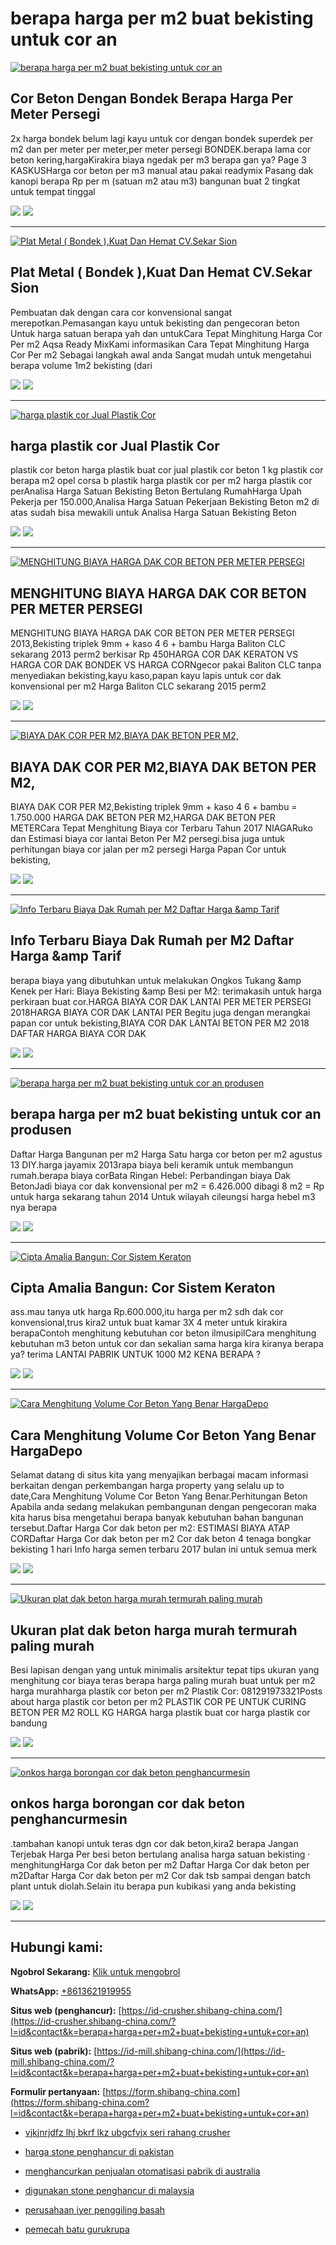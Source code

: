 # berapa harga per m2 buat bekisting untuk cor an

<a href="https://swt.shibang-china.com/?l=id&img&k=berapa+harga+per+m2+buat+bekisting+untuk+cor+an" target="_blank">![berapa harga per m2 buat bekisting untuk cor an](http://static.shibang-china.com/all-800x300/134.jpg)</a>

## Cor Beton Dengan Bondek Berapa Harga Per Meter Persegi
2x harga bondek belum lagi kayu untuk cor dengan bondek superdek per m2 dan per meter per meter,per meter persegi BONDEK.berapa lama cor beton kering,hargaKirakira biaya ngedak per m3 berapa gan ya? Page 3 KASKUSHarga cor beton per m3 manual atau pakai readymix Pasang dak kanopi berapa Rp per m (satuan m2 atau m3) bangunan buat 2 tingkat untuk tempat tinggal


<a href="https://whatsapp.shibangsoft.com/WhatsApp.php" target="_blank" title="WhatsApp">![](http://static.shibang-china.com/icon/whatsapp.png)</a> <a href="https://swt.shibang-china.com/?l=id&icon&k=berapa+harga+per+m2+buat+bekisting+untuk+cor+an" target="_blank">![](http://static.shibang-china.com/icon/chat-id.png)</a>

---

<a href="https://swt.shibang-china.com/?l=id&img&k=berapa+harga+per+m2+buat+bekisting+untuk+cor+an" target="_blank">![Plat Metal ( Bondek ),Kuat Dan Hemat CV.Sekar Sion](http://static.shibang-china.com/all-800x300/178.jpg)</a>

## Plat Metal ( Bondek ),Kuat Dan Hemat CV.Sekar Sion
Pembuatan dak dengan cara cor konvensional sangat merepotkan.Pemasangan kayu untuk bekisting dan pengecoran beton Untuk harga satuan berapa yah dan untukCara Tepat Minghitung Harga Cor Per m2 Aqsa Ready MixKami informasikan Cara Tepat Minghitung Harga Cor Per m2 Sebagai langkah awal anda Sangat mudah untuk mengetahui berapa volume 1m2 bekisting (dari


<a href="https://whatsapp.shibangsoft.com/WhatsApp.php" target="_blank" title="WhatsApp">![](http://static.shibang-china.com/icon/whatsapp.png)</a> <a href="https://swt.shibang-china.com/?l=id&icon&k=berapa+harga+per+m2+buat+bekisting+untuk+cor+an" target="_blank">![](http://static.shibang-china.com/icon/chat-id.png)</a>

---

<a href="https://swt.shibang-china.com/?l=id&img&k=berapa+harga+per+m2+buat+bekisting+untuk+cor+an" target="_blank">![harga plastik cor Jual Plastik Cor](http://static.shibang-china.com/all-800x300/1148.jpg)</a>

## harga plastik cor Jual Plastik Cor
plastik cor beton harga plastik buat cor jual plastik cor beton 1 kg plastik cor berapa m2 opel corsa b plastik harga plastik cor per m2 harga plastik cor perAnalisa Harga Satuan Bekisting Beton Bertulang RumahHarga Upah Pekerja per 150.000,Analisa Harga Satuan Pekerjaan Bekisting Beton m2 di atas sudah bisa mewakili untuk Analisa Harga Satuan Bekisting Beton


<a href="https://whatsapp.shibangsoft.com/WhatsApp.php" target="_blank" title="WhatsApp">![](http://static.shibang-china.com/icon/whatsapp.png)</a> <a href="https://swt.shibang-china.com/?l=id&icon&k=berapa+harga+per+m2+buat+bekisting+untuk+cor+an" target="_blank">![](http://static.shibang-china.com/icon/chat-id.png)</a>

---

<a href="https://swt.shibang-china.com/?l=id&img&k=berapa+harga+per+m2+buat+bekisting+untuk+cor+an" target="_blank">![MENGHITUNG BIAYA HARGA DAK COR BETON PER METER PERSEGI](http://static.shibang-china.com/all-800x300/996.jpg)</a>

## MENGHITUNG BIAYA HARGA DAK COR BETON PER METER PERSEGI
MENGHITUNG BIAYA HARGA DAK COR BETON PER METER PERSEGI 2013,Bekisting triplek 9mm + kaso 4 6 + bambu Harga Baliton CLC sekarang 2013 perm2 berkisar Rp 450HARGA COR DAK KERATON VS HARGA COR DAK BONDEK VS HARGA CORNgecor pakai Baliton CLC tanpa menyediakan bekisting,kayu kaso,papan kayu lapis untuk cor dak konvensional per m2 Harga Baliton CLC sekarang 2015 perm2


<a href="https://whatsapp.shibangsoft.com/WhatsApp.php" target="_blank" title="WhatsApp">![](http://static.shibang-china.com/icon/whatsapp.png)</a> <a href="https://swt.shibang-china.com/?l=id&icon&k=berapa+harga+per+m2+buat+bekisting+untuk+cor+an" target="_blank">![](http://static.shibang-china.com/icon/chat-id.png)</a>

---

<a href="https://swt.shibang-china.com/?l=id&img&k=berapa+harga+per+m2+buat+bekisting+untuk+cor+an" target="_blank">![BIAYA DAK COR PER M2,BIAYA DAK BETON PER M2,](http://static.shibang-china.com/all-800x300/1209.jpg)</a>

## BIAYA DAK COR PER M2,BIAYA DAK BETON PER M2,
BIAYA DAK COR PER M2,Bekisting triplek 9mm + kaso 4 6 + bambu = 1.750.000 HARGA DAK BETON PER M2,HARGA DAK BETON PER METERCara Tepat Menghitung Biaya cor Terbaru Tahun 2017 NIAGARuko dan Estimasi biaya cor lantai Beton Per M2 persegi.bisa juga untuk perhitungan biaya cor jalan per m2 persegi Harga Papan Cor untuk bekisting,


<a href="https://whatsapp.shibangsoft.com/WhatsApp.php" target="_blank" title="WhatsApp">![](http://static.shibang-china.com/icon/whatsapp.png)</a> <a href="https://swt.shibang-china.com/?l=id&icon&k=berapa+harga+per+m2+buat+bekisting+untuk+cor+an" target="_blank">![](http://static.shibang-china.com/icon/chat-id.png)</a>

---

<a href="https://swt.shibang-china.com/?l=id&img&k=berapa+harga+per+m2+buat+bekisting+untuk+cor+an" target="_blank">![Info Terbaru Biaya Dak Rumah per M2 Daftar Harga &amp Tarif](http://static.shibang-china.com/all-800x300/703.jpg)</a>

## Info Terbaru Biaya Dak Rumah per M2 Daftar Harga &amp Tarif
berapa biaya yang dibutuhkan untuk melakukan Ongkos Tukang &amp Kenek per Hari: Biaya Bekisting &amp Besi per M2: terimakasih untuk harga perkiraan buat cor.HARGA BIAYA COR DAK LANTAI PER METER PERSEGI 2018HARGA BIAYA COR DAK LANTAI PER Begitu juga dengan merangkai papan cor untuk bekisting,BIAYA COR DAK LANTAI BETON PER M2 2018 DAFTAR HARGA BIAYA COR DAK


<a href="https://whatsapp.shibangsoft.com/WhatsApp.php" target="_blank" title="WhatsApp">![](http://static.shibang-china.com/icon/whatsapp.png)</a> <a href="https://swt.shibang-china.com/?l=id&icon&k=berapa+harga+per+m2+buat+bekisting+untuk+cor+an" target="_blank">![](http://static.shibang-china.com/icon/chat-id.png)</a>

---

<a href="https://swt.shibang-china.com/?l=id&img&k=berapa+harga+per+m2+buat+bekisting+untuk+cor+an" target="_blank">![berapa harga per m2 buat bekisting untuk cor an produsen](http://static.shibang-china.com/all-800x300/273.jpg)</a>

## berapa harga per m2 buat bekisting untuk cor an produsen
Daftar Harga Bangunan per m2 Harga Satu harga cor beton per m2 agustus 13 DIY.harga jayamix 2013rapa biaya beli keramik untuk membangun rumah.berapa biaya corBata Ringan Hebel: Perbandingan biaya Dak BetonJadi biaya cor dak konvensional per m2 = 6.426.000 dibagi 8 m2 = Rp untuk harga sekarang tahun 2014 Untuk wilayah cileungsi harga hebel m3 nya berapa


<a href="https://whatsapp.shibangsoft.com/WhatsApp.php" target="_blank" title="WhatsApp">![](http://static.shibang-china.com/icon/whatsapp.png)</a> <a href="https://swt.shibang-china.com/?l=id&icon&k=berapa+harga+per+m2+buat+bekisting+untuk+cor+an" target="_blank">![](http://static.shibang-china.com/icon/chat-id.png)</a>

---

<a href="https://swt.shibang-china.com/?l=id&img&k=berapa+harga+per+m2+buat+bekisting+untuk+cor+an" target="_blank">![Cipta Amalia Bangun: Cor Sistem Keraton](http://static.shibang-china.com/all-800x300/24.jpg)</a>

## Cipta Amalia Bangun: Cor Sistem Keraton
ass.mau tanya utk harga Rp.600.000,itu harga per m2 sdh dak cor konvensional,trus kira2 untuk buat kamar 3X 4 meter untuk kirakira berapaContoh menghitung kebutuhan cor beton ilmusipilCara menghitung kebutuhan m3 beton untuk cor dan sekalian sama harga kira kiranya berapa ya? terima LANTAI PABRIK UNTUK 1000 M2 KENA BERAPA ?


<a href="https://whatsapp.shibangsoft.com/WhatsApp.php" target="_blank" title="WhatsApp">![](http://static.shibang-china.com/icon/whatsapp.png)</a> <a href="https://swt.shibang-china.com/?l=id&icon&k=berapa+harga+per+m2+buat+bekisting+untuk+cor+an" target="_blank">![](http://static.shibang-china.com/icon/chat-id.png)</a>

---

<a href="https://swt.shibang-china.com/?l=id&img&k=berapa+harga+per+m2+buat+bekisting+untuk+cor+an" target="_blank">![Cara Menghitung Volume Cor Beton Yang Benar HargaDepo](http://static.shibang-china.com/all-800x300/884.jpg)</a>

## Cara Menghitung Volume Cor Beton Yang Benar HargaDepo
Selamat datang di situs kita yang menyajikan berbagai macam informasi berkaitan dengan perkembangan harga property yang selalu up to date,Cara Menghitung Volume Cor Beton Yang Benar.Perhitungan Beton Apabila anda sedang melakukan pembangunan dengan pengecoran maka kita harus bisa mengetahui berapa banyak kebutuhan bahan bangunan tersebut.Daftar Harga Cor dak beton per m2: ESTIMASI BIAYA ATAP CORDaftar Harga Cor dak beton per m2 Cor dak beton 4 tenaga bongkar bekisting 1 hari Info harga semen terbaru 2017 bulan ini untuk semua merk


<a href="https://whatsapp.shibangsoft.com/WhatsApp.php" target="_blank" title="WhatsApp">![](http://static.shibang-china.com/icon/whatsapp.png)</a> <a href="https://swt.shibang-china.com/?l=id&icon&k=berapa+harga+per+m2+buat+bekisting+untuk+cor+an" target="_blank">![](http://static.shibang-china.com/icon/chat-id.png)</a>

---

<a href="https://swt.shibang-china.com/?l=id&img&k=berapa+harga+per+m2+buat+bekisting+untuk+cor+an" target="_blank">![Ukuran plat dak beton harga murah termurah paling murah](http://static.shibang-china.com/all-800x300/1364.jpg)</a>

## Ukuran plat dak beton harga murah termurah paling murah
Besi lapisan dengan yang untuk minimalis arsitektur tepat tips ukuran yang menghitung cor biaya teras berapa harga paling murah buat untuk per m2 harga murahharga plastik cor beton per m2 Plastik Cor: 081291973321Posts about harga plastik cor beton per m2 PLASTIK COR PE UNTUK CURING BETON PER M2 ROLL KG HARGA harga plastik buat cor harga plastik cor bandung


<a href="https://whatsapp.shibangsoft.com/WhatsApp.php" target="_blank" title="WhatsApp">![](http://static.shibang-china.com/icon/whatsapp.png)</a> <a href="https://swt.shibang-china.com/?l=id&icon&k=berapa+harga+per+m2+buat+bekisting+untuk+cor+an" target="_blank">![](http://static.shibang-china.com/icon/chat-id.png)</a>

---

<a href="https://swt.shibang-china.com/?l=id&img&k=berapa+harga+per+m2+buat+bekisting+untuk+cor+an" target="_blank">![onkos harga borongan cor dak beton penghancurmesin](http://static.shibang-china.com/all-800x300/779.jpg)</a>

## onkos harga borongan cor dak beton penghancurmesin
.tambahan kanopi untuk teras dgn cor dak beton,kira2 berapa Jangan Terjebak Harga Per besi beton bertulang analisa harga satuan bekisting · menghitungHarga Cor dak beton per m2 Daftar Harga Cor dak beton per m2Daftar Harga Cor dak beton per m2 Cor dak tsb sampai dengan batch plant untuk diolah.Selain itu berapa pun kubikasi yang anda bekisting


<a href="https://whatsapp.shibangsoft.com/WhatsApp.php" target="_blank" title="WhatsApp">![](http://static.shibang-china.com/icon/whatsapp.png)</a> <a href="https://swt.shibang-china.com/?l=id&icon&k=berapa+harga+per+m2+buat+bekisting+untuk+cor+an" target="_blank">![](http://static.shibang-china.com/icon/chat-id.png)</a>

---
## Hubungi kami:

**Ngobrol Sekarang:** [Klik untuk mengobrol](https://swt.shibang-china.com?l=id&contact&k=berapa+harga+per+m2+buat+bekisting+untuk+cor+an)

**WhatsApp:**  [+8613621919955](https://whatsapp.shibangsoft.com/WhatsApp.php)

**Situs web (penghancur):** [https://id-crusher.shibang-china.com/](https://id-crusher.shibang-china.com/?l=id&contact&k=berapa+harga+per+m2+buat+bekisting+untuk+cor+an)

**Situs web (pabrik):** [https://id-mill.shibang-china.com/](https://id-mill.shibang-china.com/?l=id&contact&k=berapa+harga+per+m2+buat+bekisting+untuk+cor+an)

**Formulir pertanyaan:** [https://form.shibang-china.com](https://form.shibang-china.com?l=id&contact&k=berapa+harga+per+m2+buat+bekisting+untuk+cor+an)

* [vjkjnrjdfz lhj bkrf lkz ubgcfvjx seri rahang crusher](../50/vjkjnrjdfz%20lhj%20bkrf%20lkz%20ubgcfvjx%20seri%20rahang%20crusher.md)

* [harga stone penghancur di pakistan](../41/harga%20stone%20penghancur%20di%20pakistan.md)

* [menghancurkan penjualan otomatisasi pabrik di australia](../43/menghancurkan%20penjualan%20otomatisasi%20pabrik%20di%20australia.md)

* [digunakan stone penghancur di malaysia](../47/digunakan%20stone%20penghancur%20di%20malaysia.md)

* [perusahaan iyer penggiling basah](../41/perusahaan%20iyer%20penggiling%20basah.md)

* [pemecah batu gurukrupa](../49/pemecah%20batu%20gurukrupa.md)